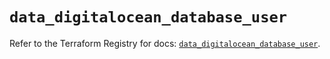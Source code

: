 # `data_digitalocean_database_user`

Refer to the Terraform Registry for docs: [`data_digitalocean_database_user`](https://registry.terraform.io/providers/digitalocean/digitalocean/2.39.0/docs/data-sources/database_user).
